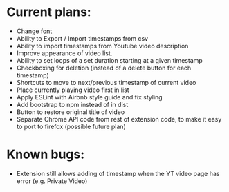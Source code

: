 # Current plans:
- Change font
- Ability to Export / Import timestamps from csv
- Ability to import timestamps from Youtube video description
- Improve appearance of video list.
- Ability to set loops of a set duration starting at a given timestamp
- Checkboxing for deletion (instead of a delete button for each timestamp)
- Shortcuts to move to next/previous timestamp of current video
- Place currently playing video first in list
- Apply ESLint with Airbnb style guide and fix styling
- Add bootstrap to npm instead of in dist
- Button to restore original title of video
- Separate Chrome API code from rest of extension code, to make it easy to port to firefox (possible future plan)

# Known bugs:
- Extension still allows adding of timestamp when the YT video page has error (e.g. Private Video)
